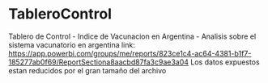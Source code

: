 # TableroControl
Tablero de Control - Indice de Vacunacion en Argentina - Analisis sobre el sistema vacunatorio en argentina
link: https://app.powerbi.com/groups/me/reports/823ce1c4-ac64-4381-b1f7-185277ab0f69/ReportSectiona8aacbd87fa3c9ae3a04
Los datos expuestos estan reducidos por el gran tamaño del archivo
